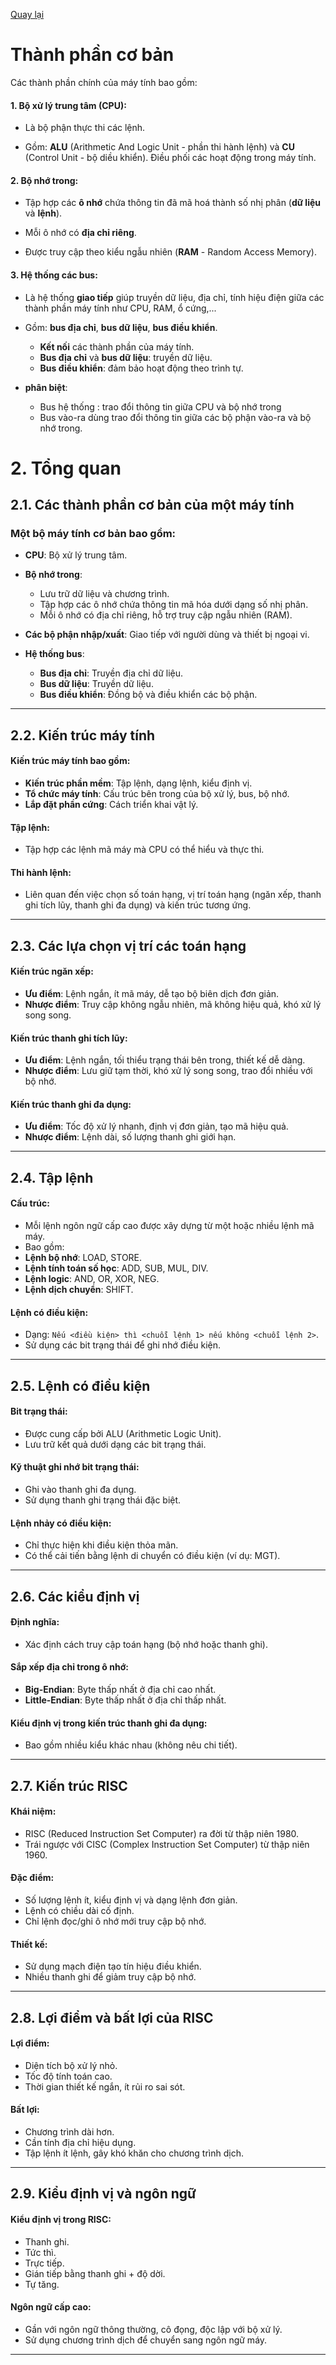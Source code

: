 [Quay lại](README.md)

# Thành phần cơ bản
Các thành phần chính của máy tính bao gồm:

#### 1. **Bộ xử lý trung tâm (CPU):**  
- Là bộ phận thực thi các lệnh.  

- Gồm: **ALU** (Arithmetic And Logic Unit - phần thi hành lệnh) và **CU** (Control Unit - bộ diều khiển). Điều phối các hoạt động trong máy tính.

#### 2. **Bộ nhớ trong:**  
- Tập hợp các **ô nhớ** chứa thông tin đã mã hoá thành số nhị phân (**dữ liệu** và **lệnh**).  

- Mỗi ô nhớ có **địa chỉ riêng**.  

- Được truy cập theo kiểu ngẫu nhiên (**RAM** - Random Access Memory).

#### 3. **Hệ thống các bus:**  
- Là hệ thống **giao tiếp** giúp truyền dữ liệu, địa chỉ, tính hiệu điện giữa các thành phần máy tính như CPU, RAM, ổ cứng,...

- Gồm: **bus địa chỉ**, **bus dữ liệu**, **bus điều khiển**.  
    - **Kết nối** các thành phần của máy tính.  
    - **Bus địa chỉ** và **bus dữ liệu**: truyền dữ liệu.  
    - **Bus điều khiển**: đảm bảo hoạt động theo trình tự.

- **phân biệt**:
    - Bus hệ thống : trao đổi thông tin giữa CPU và bộ nhớ trong
    - Bus vào-ra dùng trao đổi thông tin giữa các bộ phận vào-ra và bộ nhớ trong.

# 2. Tổng quan

## 2.1. Các thành phần cơ bản của một máy tính

### Một bộ máy tính cơ bản bao gồm:
- **CPU**: Bộ xử lý trung tâm.

- **Bộ nhớ trong**: 
    - Lưu trữ dữ liệu và chương trình.
    - Tập hợp các ô nhớ chứa thông tin mã hóa dưới dạng số nhị phân.
    - Mỗi ô nhớ có địa chỉ riêng, hỗ trợ truy cập ngẫu nhiên (RAM).
- **Các bộ phận nhập/xuất**: Giao tiếp với người dùng và thiết bị ngoại vi.

- **Hệ thống bus**:
    - **Bus địa chỉ**: Truyền địa chỉ dữ liệu.
    - **Bus dữ liệu**: Truyền dữ liệu.
    - **Bus điều khiển**: Đồng bộ và điều khiển các bộ phận.

---

## 2.2. Kiến trúc máy tính

#### **Kiến trúc máy tính** bao gồm:
- **Kiến trúc phần mềm**: Tập lệnh, dạng lệnh, kiểu định vị.
- **Tổ chức máy tính**: Cấu trúc bên trong của bộ xử lý, bus, bộ nhớ.
- **Lắp đặt phần cứng**: Cách triển khai vật lý.

#### **Tập lệnh**:
- Tập hợp các lệnh mã máy mà CPU có thể hiểu và thực thi.

#### **Thi hành lệnh**:
- Liên quan đến việc chọn số toán hạng, vị trí toán hạng (ngăn xếp, thanh ghi tích lũy, thanh ghi đa dụng) và kiến trúc tương ứng.

---

## 2.3. Các lựa chọn vị trí các toán hạng

#### **Kiến trúc ngăn xếp**:
- **Ưu điểm**: Lệnh ngắn, ít mã máy, dễ tạo bộ biên dịch đơn giản.
- **Nhược điểm**: Truy cập không ngẫu nhiên, mã không hiệu quả, khó xử lý song song.

#### **Kiến trúc thanh ghi tích lũy**:
- **Ưu điểm**: Lệnh ngắn, tối thiểu trạng thái bên trong, thiết kế dễ dàng.
- **Nhược điểm**: Lưu giữ tạm thời, khó xử lý song song, trao đổi nhiều với bộ nhớ.

#### **Kiến trúc thanh ghi đa dụng**:
- **Ưu điểm**: Tốc độ xử lý nhanh, định vị đơn giản, tạo mã hiệu quả.
- **Nhược điểm**: Lệnh dài, số lượng thanh ghi giới hạn.

---

## 2.4. Tập lệnh

#### **Cấu trúc**:
- Mỗi lệnh ngôn ngữ cấp cao được xây dựng từ một hoặc nhiều lệnh mã máy.
- Bao gồm:
- **Lệnh bộ nhớ**: LOAD, STORE.
- **Lệnh tính toán số học**: ADD, SUB, MUL, DIV.
- **Lệnh logic**: AND, OR, XOR, NEG.
- **Lệnh dịch chuyển**: SHIFT.

#### **Lệnh có điều kiện**:
- Dạng: `Nếu <điều kiện> thì <chuỗi lệnh 1> nếu không <chuỗi lệnh 2>`.
- Sử dụng các bit trạng thái để ghi nhớ điều kiện.

---

## 2.5. Lệnh có điều kiện

#### **Bit trạng thái**:
- Được cung cấp bởi ALU (Arithmetic Logic Unit).
- Lưu trữ kết quả dưới dạng các bit trạng thái.

#### **Kỹ thuật ghi nhớ bit trạng thái**:
- Ghi vào thanh ghi đa dụng.
- Sử dụng thanh ghi trạng thái đặc biệt.

#### **Lệnh nhảy có điều kiện**:
- Chỉ thực hiện khi điều kiện thỏa mãn.
- Có thể cải tiến bằng lệnh di chuyển có điều kiện (ví dụ: MGT).

---

## 2.6. Các kiểu định vị

#### **Định nghĩa**:
- Xác định cách truy cập toán hạng (bộ nhớ hoặc thanh ghi).

#### **Sắp xếp địa chỉ trong ô nhớ**:
- **Big-Endian**: Byte thấp nhất ở địa chỉ cao nhất.
- **Little-Endian**: Byte thấp nhất ở địa chỉ thấp nhất.

#### **Kiểu định vị trong kiến trúc thanh ghi đa dụng**:
- Bao gồm nhiều kiểu khác nhau (không nêu chi tiết).

---

## 2.7. Kiến trúc RISC

#### **Khái niệm**:
- RISC (Reduced Instruction Set Computer) ra đời từ thập niên 1980.
- Trái ngược với CISC (Complex Instruction Set Computer) từ thập niên 1960.

#### **Đặc điểm**:
- Số lượng lệnh ít, kiểu định vị và dạng lệnh đơn giản.
- Lệnh có chiều dài cố định.
- Chỉ lệnh đọc/ghi ô nhớ mới truy cập bộ nhớ.

#### **Thiết kế**:
- Sử dụng mạch điện tạo tín hiệu điều khiển.
- Nhiều thanh ghi để giảm truy cập bộ nhớ.

---

## 2.8. Lợi điểm và bất lợi của RISC

#### **Lợi điểm**:
- Diện tích bộ xử lý nhỏ.
- Tốc độ tính toán cao.
- Thời gian thiết kế ngắn, ít rủi ro sai sót.

#### **Bất lợi**:
- Chương trình dài hơn.
- Cần tính địa chỉ hiệu dụng.
- Tập lệnh ít lệnh, gây khó khăn cho chương trình dịch.

---

## 2.9. Kiểu định vị và ngôn ngữ

#### **Kiểu định vị trong RISC**:
- Thanh ghi.
- Tức thì.
- Trực tiếp.
- Gián tiếp bằng thanh ghi + độ dời.
- Tự tăng.

#### **Ngôn ngữ cấp cao**:
- Gần với ngôn ngữ thông thường, cô đọng, độc lập với bộ xử lý.
- Sử dụng chương trình dịch để chuyển sang ngôn ngữ máy.

---